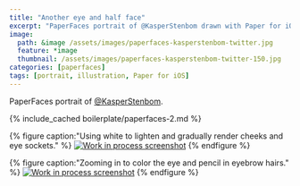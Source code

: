 ```yaml
---
title: "Another eye and half face"
excerpt: "PaperFaces portrait of @KasperStenbom drawn with Paper for iOS on an iPad."
image: 
  path: &image /assets/images/paperfaces-kasperstenbom-twitter.jpg 
  feature: *image
  thumbnail: /assets/images/paperfaces-kasperstenbom-twitter-150.jpg
categories: [paperfaces]
tags: [portrait, illustration, Paper for iOS]
---
```


PaperFaces portrait of [@KasperStenbom](https://twitter.com/KasperStenbom).

{% include_cached boilerplate/paperfaces-2.md %}

{% figure caption:"Using white to lighten and gradually render cheeks and eye sockets." %}
[![Work in process screenshot](/assets/images/paperfaces-kasperstenbom-process-1-600.jpg)](/assets/images/paperfaces-kasperstenbom-process-1-lg.jpg)
{% endfigure %}

{% figure caption:"Zooming in to color the eye and pencil in eyebrow hairs." %}
[![Work in process screenshot](/assets/images/paperfaces-kasperstenbom-process-2-600.jpg)](/assets/images/paperfaces-kasperstenbom-process-2-lg.jpg)
{% endfigure %}

